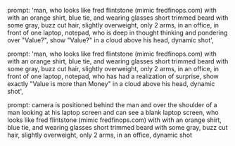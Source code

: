 prompt: 'man, who looks like fred flintstone (mimic fredfinops.com) with with an orange shirt, blue tie, and wearing glasses short trimmed beard with some gray, buzz cut hair, slightly overweight, only 2 arms, in an office, in front of one laptop, notepad, who is deep in thought thinking and pondering over "Value?", show "Value?" in a cloud above his head, dynamic shot',

prompt: 'man, who looks like fred flintstone (mimic fredfinops.com) with with an orange shirt, blue tie, and wearing glasses short trimmed beard with some gray, buzz cut hair, slightly overweight, only 2 arms, in an office, in front of one laptop, notepad, who has had a realization of surprise, show exactly "Value is more than Money" in a cloud above his head, dynamic shot',

prompt: camera is positioned behind the man and over the shoulder of a man looking at his laptop screen and can see a blank laptop screen, who looks like fred flintstone (mimic fredfinops.com) with with an orange shirt, blue tie, and wearing glasses short trimmed beard with some gray, buzz cut hair, slightly overweight, only 2 arms, in an office, dynamic shot